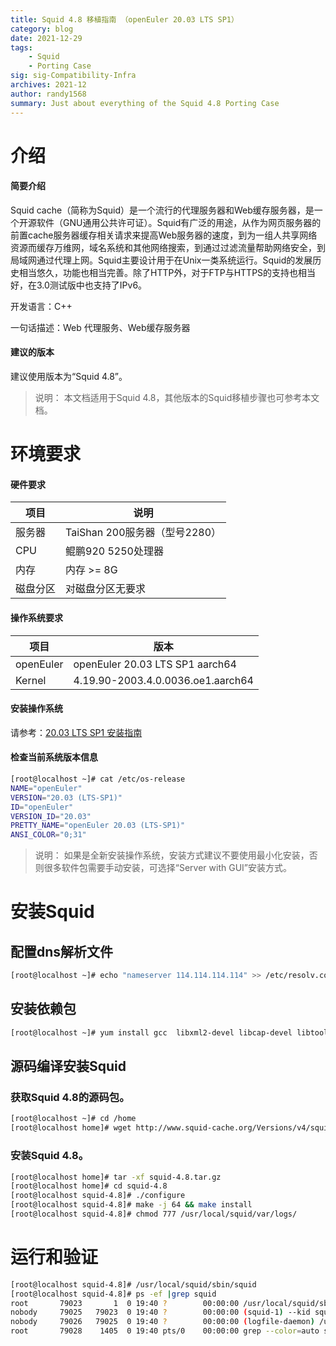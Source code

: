 ```yaml
---
title: Squid 4.8 移植指南 （openEuler 20.03 LTS SP1）
category: blog 
date: 2021-12-29
tags: 
    - Squid
    - Porting Case
sig: sig-Compatibility-Infra
archives: 2021-12
author: randy1568
summary: Just about everything of the Squid 4.8 Porting Case
---
```


# 介绍

#### 简要介绍

Squid cache（简称为Squid）是一个流行的代理服务器和Web缓存服务器，是一个开源软件（GNU通用公共许可证）。Squid有广泛的用途，从作为网页服务器的前置cache服务器缓存相关请求来提高Web服务器的速度，到为一组人共享网络资源而缓存万维网，域名系统和其他网络搜索，到通过过滤流量帮助网络安全，到局域网通过代理上网。Squid主要设计用于在Unix一类系统运行。Squid的发展历史相当悠久，功能也相当完善。除了HTTP外，对于FTP与HTTPS的支持也相当好，在3.0测试版中也支持了IPv6。

开发语言：C++

一句话描述：Web 代理服务、Web缓存服务器

#### 建议的版本

建议使用版本为“Squid 4.8”。

> 说明：
> 本文档适用于Squid 4.8，其他版本的Squid移植步骤也可参考本文档。

# 环境要求

#### 硬件要求

| 项目     | 说明                          |
| -------- | ----------------------------- |
| 服务器   | TaiShan 200服务器（型号2280） |
| CPU      | 鲲鹏920 5250处理器            |
| 内存     | 内存 >= 8G                    |
| 磁盘分区 | 对磁盘分区无要求              |

#### 操作系统要求

| 项目      | 版本                              |
| --------- | --------------------------------- |
| openEuler | openEuler 20.03 LTS SP1 aarch64   |
| Kernel    | 4.19.90-2003.4.0.0036.oe1.aarch64 |

#### 安装操作系统

请参考：[20.03 LTS SP1 安装指南](https://openeuler.org/zh/docs/20.03_LTS_SP1/docs/Installation/installation.html)


#### 检查当前系统版本信息

```bash
[root@localhost ~]# cat /etc/os-release
NAME="openEuler"
VERSION="20.03 (LTS-SP1)"
ID="openEuler"
VERSION_ID="20.03"
PRETTY_NAME="openEuler 20.03 (LTS-SP1)"
ANSI_COLOR="0;31"
```

> 说明：
> 如果是全新安装操作系统，安装方式建议不要使用最小化安装，否则很多软件包需要手动安装，可选择“Server with GUI”安装方式。

# 安装Squid

## 配置dns解析文件

```bash
[root@localhost ~]# echo "nameserver 114.114.114.114" >> /etc/resolv.conf
```

## 安装依赖包

```bash
[root@localhost ~]# yum install gcc  libxml2-devel libcap-devel libtool-ltdl-devel perl* -y
```

## 源码编译安装Squid

### 获取Squid 4.8的源码包。

```bash
[root@localhost ~]# cd /home
[root@localhost home]# wget http://www.squid-cache.org/Versions/v4/squid-4.8.tar.gz
```

### 安装Squid 4.8。

```bash
[root@localhost home]# tar -xf squid-4.8.tar.gz
[root@localhost home]# cd squid-4.8
[root@localhost squid-4.8]# ./configure
[root@localhost squid-4.8]# make -j 64 && make install
[root@localhost squid-4.8]# chmod 777 /usr/local/squid/var/logs/
```

# 运行和验证

```bash
[root@localhost squid-4.8]# /usr/local/squid/sbin/squid
[root@localhost squid-4.8]# ps -ef |grep squid
root       79023       1  0 19:40 ?        00:00:00 /usr/local/squid/sbin/squid
nobody     79025   79023  0 19:40 ?        00:00:00 (squid-1) --kid squid-1
nobody     79026   79025  0 19:40 ?        00:00:00 (logfile-daemon) /usr/local/squid/var/logs/access.log
root       79028    1405  0 19:40 pts/0    00:00:00 grep --color=auto squid
```